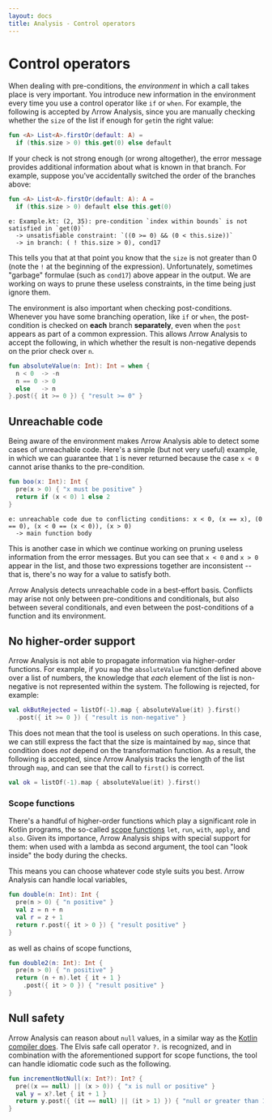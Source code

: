 ```yaml
---
layout: docs
title: Analysis - Control operators
---
```


# Control operators

When dealing with pre-conditions, the _environment_ in which a call takes place is very important. You introduce new information in the environment every time you use a control operator like `if` or `when`. For example, the following is accepted by Λrrow Analysis, since you are manually checking whether the `size` of the list if enough for `get`in the right value:

```kotlin
fun <A> List<A>.firstOr(default: A) =
  if (this.size > 0) this.get(0) else default
```

If your check is not strong enough (or wrong altogether), the error message provides additional information about what is known in that branch. For example, suppose you've accidentally switched the order of the branches above:

```kotlin
fun <A> List<A>.firstOr(default: A): A =
  if (this.size > 0) default else this.get(0)
```
```
e: Example.kt: (2, 35): pre-condition `index within bounds` is not satisfied in `get(0)`
  -> unsatisfiable constraint: `((0 >= 0) && (0 < this.size))`
  -> in branch: ( ! this.size > 0), cond17
```

This tells you that at that point you know that the `size` is not greater than 0 (note the `!` at the beginning of the expression). Unfortunately, sometimes "garbage" formulae (such as `cond17`) above appear in the output. We are working on ways to prune these useless constraints, in the time being just ignore them.

The environment is also important when checking post-conditions. Whenever you have some branching operation, like `if` or `when`, the post-condition is checked on **each** branch **separately**, even when the `post` appears as part of a common expression. This allows Λrrow Analysis to accept the following, in which whether the result is non-negative depends on the prior check over `n`.

```kotlin
fun absoluteValue(n: Int): Int = when {
  n < 0  -> -n
  n == 0 -> 0
  else   -> n
}.post({ it >= 0 }) { "result >= 0" }
```

## Unreachable code

Being aware of the environment makes Λrrow Analysis able to detect some cases of unreachable code. Here's a simple (but not very useful) example, in which we can guarantee that `1` is never returned because the case `x < 0` cannot arise thanks to the pre-condition.

```kotlin
fun boo(x: Int): Int {
  pre(x > 0) { "x must be positive" }
  return if (x < 0) 1 else 2
}
```
```
e: unreachable code due to conflicting conditions: x < 0, (x == x), (0 == 0), (x < 0 == (x < 0)), (x > 0)
  -> main function body
```

This is another case in which we continue working on pruning useless information from the error messages. But you can see that `x < 0` and `x > 0` appear in the list, and those two expressions together are inconsistent -- that is, there's no way for a value to satisfy both.

Λrrow Analysis detects unreachable code in a best-effort basis. Conflicts may arise not only between pre-conditions and conditionals, but also between several conditionals, and even between the post-conditions of a function and its environment.

## No higher-order support

Λrrow Analysis is not able to propagate information via higher-order functions. For example, if you `map` the `absoluteValue` function defined above over a list of numbers, the knowledge that *each* element of the list is non-negative is not represented within the system. The following is rejected, for example:

```kotlin
val okButRejected = listOf(-1).map { absoluteValue(it) }.first()
  .post({ it >= 0 }) { "result is non-negative" }
```

This does not mean that the tool is useless on such operations. In this case, we can still express the fact that the size is maintained by `map`, since that condition does *not* depend on the transformation function. As a result, the following is accepted, since Λrrow Analysis tracks the length of the list through `map`, and can see that the call to `first()` is correct.

```kotlin
val ok = listOf(-1).map { absoluteValue(it) }.first()
```

### Scope functions

There's a handful of higher-order functions which play a significant role in Kotlin programs, the so-called [scope functions](https://kotlinlang.org/docs/scope-functions.html) `let`, `run`, `with`, `apply`, and `also`. Given its importance, Λrrow Analysis ships with special support for them: when used with a lambda as second argument, the tool can "look inside" the body during the checks.

This means you can choose whatever code style suits you best. Λrrow Analysis can handle local variables,

```kotlin
fun double(n: Int): Int {
  pre(n > 0) { "n positive" }
  val z = n + n
  val r = z + 1
  return r.post({ it > 0 }) { "result positive" }
}
```

as well as chains of scope functions,

```kotlin
fun double2(n: Int): Int {
  pre(n > 0) { "n positive" }
  return (n + n).let { it + 1 }
    .post({ it > 0 }) { "result positive" }
}
```

## Null safety

Λrrow Analysis can reason about `null` values, in a similar way as the [Kotlin compiler does](https://kotlinlang.org/docs/null-safety.html). The Elvis safe call operator `?.` is recognized, and in combination with the aforementioned support for scope functions, the tool can handle idiomatic code such as the following.

```kotlin
fun incrementNotNull(x: Int?): Int? {
  pre((x == null) || (x > 0)) { "x is null or positive" }
  val y = x?.let { it + 1 }
  return y.post({ (it == null) || (it > 1) }) { "null or greater than 1" }
}
```